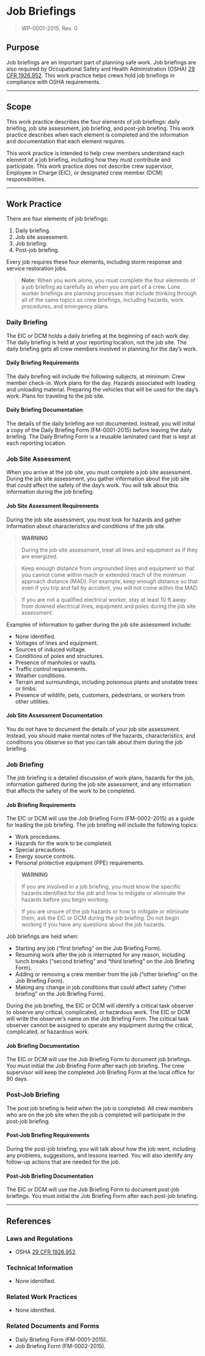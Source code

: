 # Job Briefings
>WP-0001-2015, Rev. 0

## Purpose
Job briefings are an important part of planning safe work. Job briefings are also required by Occupational Safety and Health Administration (OSHA) [29 CFR 1926.952](http://www.ecfr.gov/cgi-bin/text-idx?SID=ceeaf016fdd21de13fffb416153479ad&node=se29.8.1926_1952&rgn=div8). This work practice helps crews hold job briefings in compliance with OSHA requirements.

----------

## Scope
This work practice describes the four elements of job briefings: daily briefing, job site assessment, job briefing, and post-job briefing. This work practice describes when each element is completed and the information and documentation that each element requires.

This work practice is intended to help crew members understand each element of a job briefing, including how they must contribute and participate. This work practice does not describe crew supervisor, Employee in Charge (EIC), or designated crew member (DCM) responsibilities.

----------
## Work Practice
There are four elements of job briefings:

1. Daily briefing.
2. Job site assessment.
3. Job briefing.
4. Post-job briefing.  

Every job requires these four elements, including storm response and service restoration jobs.

> **Note:**
> When you work alone, you must complete the four elements of a job briefing as carefully as when you are part of a crew. Lone worker briefings are planning processes that include thinking through all of the same topics as crew briefings, including hazards, work procedures, and emergency plans.

### Daily Briefing
The EIC or DCM holds a daily briefing at the beginning of each work day. The daily briefing is held at your reporting location, not the job site. The daily briefing gets all crew members involved in planning for the day’s work.
#### Daily Briefing Requirements
The daily briefing will include the following subjects, at minimum:
Crew member check-in. Work plans for the day. Hazards associated with loading and unloading material. Preparing the vehicles that will be used for the day’s work. Plans for traveling to the job site.
#### Daily Briefing Documentation
The details of the daily briefing are not documented. Instead, you will initial a copy of the Daily Briefing Form (FM-0001-2015) before leaving the daily briefing. The Daily Briefing Form is a reusable laminated card that is kept at each reporting location.

### Job Site Assessment
When you arrive at the job site, you must complete a job site assessment. During the job site assessment, you gather information about the job site that could affect the safety of the day’s work. You will talk about this information during the job briefing.
#### Job Site Assessment Requirements
During the job site assessment, you must look for hazards and gather information about characteristics and conditions of the job site.

> **WARNING**

> During the job site assessment, treat all lines and equipment as if they are energized.

> Keep enough distance from ungrounded lines and equipment so that you cannot come within reach or extended reach of the minimum approach distance (MAD). For example, keep enough distance so that even if you trip and fall by accident, you will not come within the MAD.

> If you are not a qualified electrical worker, stay at least 10 ft away from downed electrical lines, equipment and poles during the job site assessment.


Examples of information to gather during the job site assessment include:

* None identified.
* Voltages of lines and equipment.
* Sources of induced voltage.
* Conditions of poles and structures.
* Presence of manholes or vaults.
* Traffic control requirements.
* Weather conditions.
* Terrain and surroundings, including poisonous plants and unstable trees or limbs.
* Presence of wildlife, pets, customers, pedestrians, or workers from other utilities.

#### Job Site Assessment Documentation
You do not have to document the details of your job site assessment. Instead, you should make mental notes of the hazards, characteristics, and conditions you observe so that you can talk about them during the job briefing.

### Job Briefing
The job briefing is a detailed discussion of work plans, hazards for the job, information gathered during the job site assessment, and any information that affects the safety of the work to be completed.
#### Job Briefing Requirements
The EIC or DCM will use the Job Briefing Form (FM-0002-2015) as a guide for leading the job briefing. The job briefing will include the following topics:

* Work procedures.
* Hazards for the work to be completed.
* Special precautions.
* Energy source controls.
* Personal protective equipment (PPE) requirements.


> **WARNING**

> If you are involved in a job briefing, you must know the specific hazards identified for the job and how to mitigate or eliminate the hazards before you begin working.

> If you are unsure of the job hazards or how to mitigate or eliminate them, ask the EIC or DCM during the job briefing. Do not begin working if you have any questions about the job hazards.

Job briefings are held when:

* Starting any job (“first briefing” on the Job Briefing Form).
* Resuming work after the job is interrupted for any reason, including lunch breaks (“second briefing” and “third briefing” on the Job Briefing Form).
* Adding or removing a crew member from the job (“other briefing” on the Job Briefing Form).
* Making any change in job conditions that could affect safety (“other briefing” on the Job Briefing Form).

During the job briefing, the EIC or DCM will identify a critical task observer to observe any critical, complicated, or hazardous work. The EIC or DCM will write the observer’s name on the Job Briefing Form. The critical task observer cannot be assigned to operate any equipment during the critical, complicated, or hazardous work.
#### Job Briefing Documentation
The EIC or DCM will use the Job Briefing Form to document job briefings. You must initial the Job Briefing Form after each job briefing.
The crew supervisor will keep the completed Job Briefing Form at the local office for 90 days.

### Post-Job Briefing
The post job briefing is held when the job is completed. All crew members who are on the job site when the job is completed will participate in the post-job briefing.
#### Post-Job Briefing Requirements
During the post-job briefing, you will talk about how the job went, including any problems, suggestions, and lessons learned. You will also identify any follow-up actions that are needed for the job.
#### Post-Job Briefing Documentation
The EIC or DCM will use the Job Briefing Form to document post-job briefings. You must initial the Job Briefing Form after each post-job briefing.

----------
## References
### Laws and Regulations
* OSHA [29 CFR 1926.952](http://www.ecfr.gov/cgi-bin/text-idx?SID=ceeaf016fdd21de13fffb416153479ad&node=se29.8.1926_1952&rgn=div8).

### Technical Information
* None identified.

### Related Work Practices
* None identified.

### Related Documents and Forms
* Daily Briefing Form (FM-0001-2015).
* Job Briefing Form (FM-0002-2015).